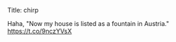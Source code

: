 Title: chirp

Haha, "Now my house is listed as a fountain in Austria." <a href="https://t.co/9nczYVsX">https://t.co/9nczYVsX</a>
